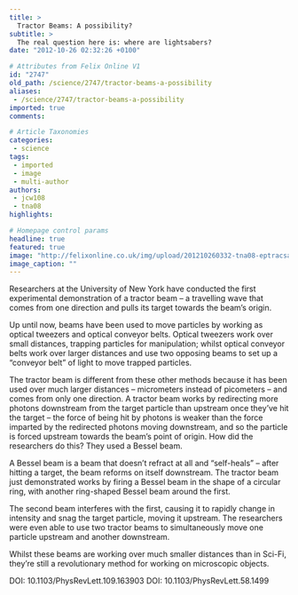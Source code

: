 ```yaml
---
title: >
  Tractor Beams: A possibility?
subtitle: >
  The real question here is: where are lightsabers?
date: "2012-10-26 02:32:26 +0100"

# Attributes from Felix Online V1
id: "2747"
old_path: /science/2747/tractor-beams-a-possibility
aliases:
 - /science/2747/tractor-beams-a-possibility
imported: true
comments:

# Article Taxonomies
categories:
 - science
tags:
 - imported
 - image
 - multi-author
authors:
 - jcw108
 - tna08
highlights:

# Homepage control params
headline: true
featured: true
image: "http://felixonline.co.uk/img/upload/201210260332-tna08-eptracsalv.png"
image_caption: ""
---
```


Researchers at the University of New York have conducted the first experimental demonstration of a tractor beam – a travelling wave that comes from one direction and pulls its target towards the beam’s origin.

Up until now, beams have been used to move particles by working as optical tweezers and optical conveyor belts. Optical tweezers work over small distances, trapping particles for manipulation; whilst optical conveyor belts work over larger distances and use two opposing beams to set up a “conveyor belt” of light to move trapped particles.

The tractor beam is different from these other methods because it has been used over much larger distances – micrometers instead of picometers – and comes from only one direction.
 A tractor beam works by redirecting more photons downstream from the target particle than upstream once they’ve hit the target – the force of being hit by photons is weaker than the force imparted by the redirected photons moving downstream, and so the particle is forced upstream towards the beam’s point of origin. How did the researchers do this? They used a Bessel beam.

A Bessel beam is a beam that doesn’t refract at all and “self-heals” – after hitting a target, the beam reforms on itself downstream. The tractor beam just demonstrated works by firing a Bessel beam in the shape of a circular ring, with another ring-shaped Bessel beam around the first.

The second beam interferes with the first, causing it to rapidly change in intensity and snag the target particle, moving it upstream. The researchers were even able to use two tractor beams to simultaneously move one particle upstream and another downstream.

Whilst these beams are working over much smaller distances than in Sci-Fi, they’re still a revolutionary method for working on microscopic objects.

DOI: 10.1103/PhysRevLett.109.163903
 DOI: 10.1103/PhysRevLett.58.1499
